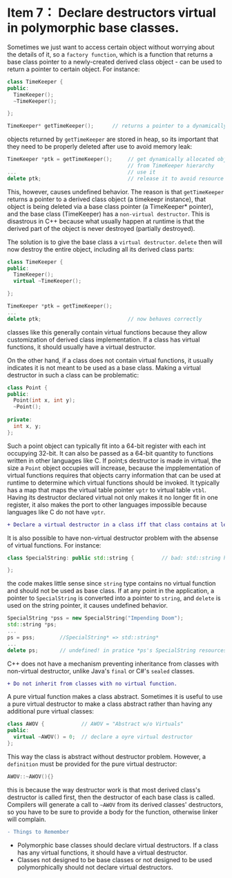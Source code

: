 # Item 7： Declare destructors virtual in polymorphic base classes. 
Sometimes we just want to access certain object without worrying about the details of it, so a `factory function`, which is a function that returns a base
class pointer to a newly-created derived class object - can be used to return a pointer to certain object. For instance: 

```C++
class TimeKeeper {
public: 
  TimeKeeper();
  ~TimeKeeper();

};

TimeKeeper* getTimeKeeper();      // returns a pointer to a dynamically allocated object of a class derived from TimeKeeper
```
objects returned by `getTimeKeeper` are stored in heap, so its important that they need to be properly deleted after use to avoid memory leak: 

```C++
TimeKeeper *ptk = getTimeKeeper();     // get dynamically allocated object 
                                       // from TimeKeeper hierarchy
...                                    // use it 
delete ptk;                            // release it to avoid resource leak
```

This, however, causes undefined behavior. The reason is that `getTimeKeeper` returns a pointer to a derived class object (a timekeepr instance), that object is being deleted via a base class pointer (a TimeKeeper* pointer), and the base class (TimeKeeper) has a `non-virtual destructor`. This is disastrous in C++ because what usually happen at runtime is that the derived part of the object is never destroyed (partially destroyed). 

The solution is to give the base class a `virtual destructor`. `delete` then will now destroy the entire object, including all its derived class parts: 

```C++
class TimeKeeper {
public: 
  TimeKeeper();
  virtual ~TimeKeeper();

};

TimeKeeper *ptk = getTimeKeeper();                          
...                                   
delete ptk;                            // now behaves correctly
```
classes like this generally contain virtual functions because they allow customization of derived class implementation. If a class has virtual functions, it should usually have a virtual destructor. 

On the other hand, if a class does not contain virtual functions, it usually indicates it is not meant to be used as a base class. Making a virtual destructor in such a class can be problematic: 

```C++
class Point {
public: 
  Point(int x, int y); 
  ~Point();
  
private: 
  int x, y;
};
```
Such a point object can typically fit into a 64-bit register with each int occupying 32-bit. It can also be passed as a 64-bit quantity to functions written in other languages like C. If point;s destructor is made in virtual, the size a `Point` object occupies will increase, because the impplementation of virtual functions requires that objects carry information that can be used at runtime to determine which virtual functions should be invoked. It typically has a map that maps the virtual table pointer `vptr` to virtual table `vtbl`. Having its destructor declared virtual not only makes it no longer fit in one register, it also makes the port to other languages impossible because languages like C do not have `vptr`. 

```diff
+ Declare a virtual destructor in a class iff that class contains at least one virtual function.
```

It is also possible to have non-virtual destructor problem with the absense of virtual functions. For instance: 

```C++
class SpecialString: public std::string {         // bad: std::string has a non-virtual destructor

}; 
```
the code makes little sense since `string` type contains no virtual function and should not be used as base class. If at any point in the application, a pointer to `SpecialString` is converted into a pointer to `string`, and `delete` is used on the string pointer, it causes undefined behavior. 

```C++
SpecialString *pss = new SpecialString("Impending Doom");
std::string *ps; 
...
ps = pss;        //SpecialString* => std::string*
...
delete ps;       // undefined! in pratice *ps's SpecialString resources will be leaked, because its destructor is not called
```
C++ does not have a mechanism preventing inheritance from classes with non-virtual destructor, unlike Java's `final` or C#'s `sealed` classes. 


```diff
+ Do not inherit from classes with no virtual function. 
```

A pure virtual function makes a class abstract. Sometimes it is useful to use a pure virtual destructor to make a class abstract rather than having any additional 
pure virtual classes: 
```C++
class AWOV {            // AWOV = "Abstract w/o Virtuals" 
public:          
  virtual ~AWOV() = 0;  // declare a oyre virtual destructor 
}; 
```
This way the class is abstract without destructor problem. However, a `definition` must be provided for the pure virtual destructor: 
```C++
AWOV::~AWOV(){}         
```
this is because the way destructor work is that most derived class's destructor is called first, then the destructor of each base class is called. Compilers will generate a call to `~AWOV` from its derived classes' destructors, so you have to be sure to provide a body for the function, otherwise linker will complain. 

```diff
- Things to Remember
```
* Polymorphic base classes should declare virtual destructors. If a class has any virtual functions, it should have a virtual destructor. 
* Classes not designed to be base classes or not designed to be used polymorphically should not declare virtual destructors.
